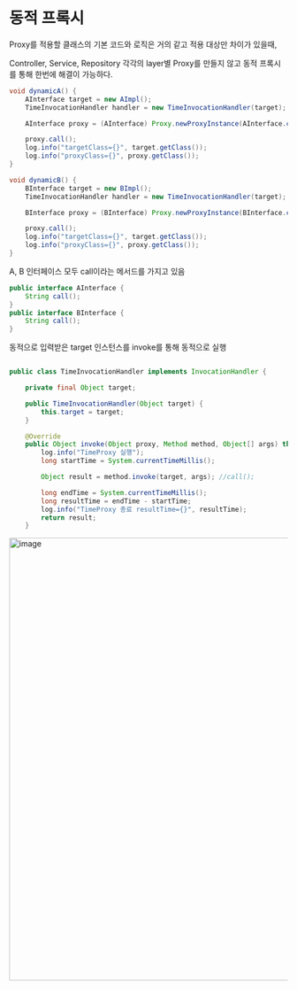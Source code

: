 # 동적 프록시
Proxy를 적용할 클래스의 기본 코드와 로직은 거의 같고 적용 대상만 차이가 있을때, 

Controller, Service, Repository 각각의 layer별 Proxy를 만들지 않고 동적 프록시를 통해 한번에 해결이 가능하다.

```java
void dynamicA() {
    AInterface target = new AImpl();
    TimeInvocationHandler handler = new TimeInvocationHandler(target);

    AInterface proxy = (AInterface) Proxy.newProxyInstance(AInterface.class.getClassLoader(), new Class[]{AInterface.class}, handler);

    proxy.call();
    log.info("targetClass={}", target.getClass());
    log.info("proxyClass={}", proxy.getClass());
}

void dynamicB() {
    BInterface target = new BImpl();
    TimeInvocationHandler handler = new TimeInvocationHandler(target);

    BInterface proxy = (BInterface) Proxy.newProxyInstance(BInterface.class.getClassLoader(), new Class[]{BInterface.class}, handler);

    proxy.call();
    log.info("targetClass={}", target.getClass());
    log.info("proxyClass={}", proxy.getClass());
}
```

A, B 인터페이스 모두 call이라는 메서드를 가지고 있음

```java
public interface AInterface {
    String call();
}
public interface BInterface {
    String call();
}
```

동적으로 입력받은 target 인스턴스를 invoke를 통해 동적으로 실행

```java

public class TimeInvocationHandler implements InvocationHandler {

    private final Object target;

    public TimeInvocationHandler(Object target) {
        this.target = target;
    }

    @Override
    public Object invoke(Object proxy, Method method, Object[] args) throws Throwable {
        log.info("TimeProxy 실행");
        long startTime = System.currentTimeMillis();

        Object result = method.invoke(target, args); //call();

        long endTime = System.currentTimeMillis();
        long resultTime = endTime - startTime;
        log.info("TimeProxy 종료 resultTime={}", resultTime);
        return result;
    }
```

<img width="800" alt="image" src="https://github.com/hanuk96/TIL/assets/12428689/f576631b-4c0b-4600-a855-93334aeace15">
